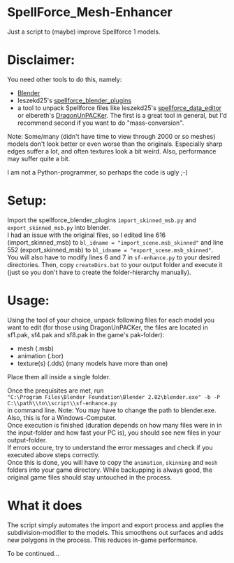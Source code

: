 # SpellForce_Mesh-Enhancer
Just a script to (maybe) improve Spellforce 1 models.

# Disclaimer:
You need other tools to do this, namely:
- [Blender](https://www.blender.org/download/)
- leszekd25's [spellforce_blender_plugins](https://github.com/leszekd25/spellforce_blender_plugins)
- a tool to unpack Spellforce files like leszekd25's [spellforce_data_editor](https://github.com/leszekd25/spellforce_data_editor) or elbereth's [DragonUnPACKer](https://github.com/elbereth/DragonUnPACKer/). The first is a great tool in general, but I'd recommend second if you want to do "mass-conversion".  
  
Note: Some/many (didn't have time to view through 2000 or so meshes) models don't look better or even worse than the originals. Especially sharp edges suffer a lot, and often textures look a bit weird. Also, performance may suffer quite a bit.  
  
I am not a Python-programmer, so perhaps the code is ugly ;-)

# Setup:
Import the spellforce_blender_plugins `import_skinned_msb.py` and `export_skinned_msb.py` into blender.  
I had an issue with the original files, so I edited line 616 (import_skinned_msb) to `bl_idname = "import_scene.msb_skinned"` and line 552 (export_skinned_msb) to `bl_idname = "export_scene.msb_skinned"`.  
You will also have to modify lines 6 and 7 in `sf-enhance.py` to your desired directories. Then, copy `createDirs.bat` to your output folder and execute it (just so you don't have to create the folder-hierarchy manually).

# Usage:
Using the tool of your choice, unpack following files for each model you want to edit (for those using DragonUnPACKer, the files are located in sf1.pak, sf4.pak and sf8.pak in the game's pak-folder):
- mesh (.msb)
- animation (.bor)
- texture(s) (.dds) (many models have more than one)  
  
Place them all inside a single folder.  
  
Once the prequisites are met, run  
`"C:\Program Files\Blender Foundation\Blender 2.82\blender.exe" -b -P C:\\path\\to\\script\\sf-enhance.py`  
in command line.
Note: You may have to change the path to blender.exe. Also, this is for a Windows-Computer.  
Once execution is finished (duration depends on how many files were in in the input-folder and how fast your PC is), you should see new files in your output-folder.  
If errors occure, try to understand the error messages and check if you executed above steps correctly.  
Once this is done, you will have to copy the `animation`, `skinning` and `mesh` folders into your game directory. While backupping is always good, the original game files should stay untouched in the process.

# What it does
The script simply automates the import and export process and applies the subdivision-modifier to the models. This smoothens out surfaces and adds new polygons in the process. This reduces in-game performance.  
  
To be continued...
